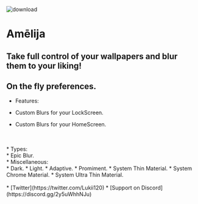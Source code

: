 ![download](https://i.imgur.com/TA0dWVT.png)

# Amēlija

## Take full control of your wallpapers and blur them to your liking!

## On the fly preferences.


* Features:

* Custom Blurs for your LockScreen.
* Custom Blurs for your HomeScreen.
<br />
<br />
* Types:
<br />
* Epic Blur.
<br />
* Miscellaneous:
<br />
* Dark.
* Light.
* Adaptive.
* Promiment.
* System Thin Material.
* System Chrome Material.
* System Ultra Thin Material.
<br />
<br />
* [Twitter](https://twitter.com/Lukii120)
* [Support on Discord](https://discord.gg/2y5uWhhNJu)
